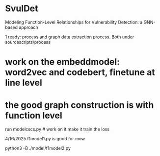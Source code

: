 # SvulDet




Modeling Function-Level Relationships for Vulnerability Detection: a GNN-based approach


1 ready:
process and graph data extraction process. Both under sourcescripts/process

# work on the embeddmodel: word2vec and codebert, finetune at line level



# the good graph construction is with function level


run modelcscs.py # work on it 
make it train the loss

4/16/2025
f1model1.py is good for mow


python3 -B ./model/f1model2.py 